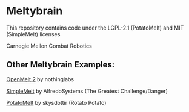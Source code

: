 # Meltybrain

This repository contains code under the LGPL-2.1 (PotatoMelt) and MIT (SimpleMelt) licenses

Carnegie Mellon Combat Robotics

## Other Meltybrain Examples: 

[OpenMelt 2](https://github.com/nothinglabs/openmelt2) by nothinglabs

[SimpleMelt](https://github.com/AlfredoSystems/SimpleMelt/blob/main/src/SimpleMelt.cpp) by AlfredoSystems (The Greatest Challenge/Danger)

[PotatoMelt](https://github.com/skysdottir/potatomelt) by skysdottir (Rotato Potato)
